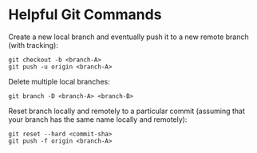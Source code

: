 # Helpful Git Commands

Create a new local branch and eventually push it to a new remote branch (with tracking):
```
git checkout -b <branch-A>
git push -u origin <branch-A>
```

Delete multiple local branches:
```
git branch -D <branch-A> <branch-B>
```

Reset branch locally and remotely to a particular commit
(assuming that your branch has the same name locally and remotely):
```
git reset --hard <commit-sha>
git push -f origin <branch-A>
```
